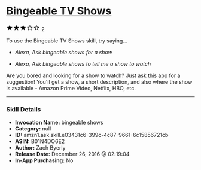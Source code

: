 # [Bingeable TV Shows](http://alexa.amazon.com/#skills/amzn1.ask.skill.e03431c6-399c-4c87-9661-6c15856721cb)
![3 stars](../../images/ic_star_black_18dp_1x.png)![3 stars](../../images/ic_star_black_18dp_1x.png)![3 stars](../../images/ic_star_black_18dp_1x.png)![3 stars](../../images/ic_star_border_black_18dp_1x.png)![3 stars](../../images/ic_star_border_black_18dp_1x.png) 2

To use the Bingeable TV Shows skill, try saying...

* *Alexa, Ask bingeable shows for a show*

* *Alexa, Ask bingeable shows to tell me a show to watch*

Are you bored and looking for a show to watch? Just ask this app for a suggestion!  You'll get a show, a short description, and also where the show is available - Amazon Prime Video, Netflix, HBO, etc.

***

### Skill Details

* **Invocation Name:** bingeable shows
* **Category:** null
* **ID:** amzn1.ask.skill.e03431c6-399c-4c87-9661-6c15856721cb
* **ASIN:** B01N4DO6E2
* **Author:** Zach Byerly
* **Release Date:** December 26, 2016 @ 02:19:04
* **In-App Purchasing:** No

